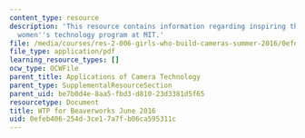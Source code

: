 ```yaml
---
content_type: resource
description: 'This resource contains information regarding inspiring the next generation:
  women''s technology program at MIT.'
file: /media/courses/res-2-006-girls-who-build-cameras-summer-2016/0efeb406254d3ce17a7fb06ca595311c_MITRES_2_006SUM16_Barbara.pdf
file_type: application/pdf
learning_resource_types: []
ocw_type: OCWFile
parent_title: Applications of Camera Technology
parent_type: SupplementalResourceSection
parent_uid: be7b0d4e-8aa5-fbd3-d810-23d3381d5f65
resourcetype: Document
title: WTP for Beaverworks June 2016
uid: 0efeb406-254d-3ce1-7a7f-b06ca595311c
---
```

